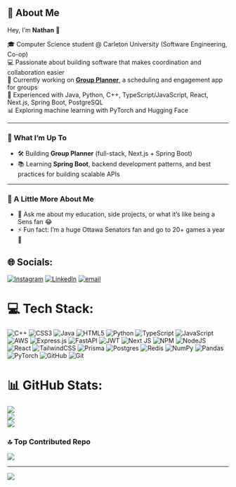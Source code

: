 ## 💫 About Me  

Hey, I’m **Nathan** 👋  

🎓 Computer Science student @ Carleton University (Software Engineering, Co-op)  
💻 Passionate about building software that makes coordination and collaboration easier  
🚀 Currently working on [**Group Planner**](https://github.com/nathanbatchelor/group-planner-showcase), a scheduling and engagement app for groups  
🔧 Experienced with Java, Python, C++, TypeScript/JavaScript, React, Next.js, Spring Boot, PostgreSQL  
📊 Exploring machine learning with PyTorch and Hugging Face  

---

### 🌱 What I’m Up To  
- 🛠 Building **Group Planner** (full-stack, Next.js + Spring Boot)  
- 📚 Learning **Spring Boot**, backend development patterns, and best practices for building scalable APIs  
---

### 🙋 A Little More About Me  
- 💬 Ask me about my education, side projects, or what it’s like being a Sens fan 😂
- ⚡ Fun fact: I’m a huge Ottawa Senators fan and go to 20+ games a year 🏒  


## 🌐 Socials:
[![Instagram](https://img.shields.io/badge/Instagram-%23E4405F.svg?logo=Instagram&logoColor=white)](https://instagram.com/_nathanbatchelor_) [![LinkedIn](https://img.shields.io/badge/LinkedIn-%230077B5.svg?logo=linkedin&logoColor=white)](https://linkedin.com/in/nathanbatchelor) [![email](https://img.shields.io/badge/Email-D14836?logo=gmail&logoColor=white)](mailto:nathanbatchelor04@gmail.com) 

# 💻 Tech Stack:
![C++](https://img.shields.io/badge/c++-%2300599C.svg?style=for-the-badge&logo=c%2B%2B&logoColor=white) ![CSS3](https://img.shields.io/badge/css3-%231572B6.svg?style=for-the-badge&logo=css3&logoColor=white) ![Java](https://img.shields.io/badge/java-%23ED8B00.svg?style=for-the-badge&logo=openjdk&logoColor=white) ![HTML5](https://img.shields.io/badge/html5-%23E34F26.svg?style=for-the-badge&logo=html5&logoColor=white) ![Python](https://img.shields.io/badge/python-3670A0?style=for-the-badge&logo=python&logoColor=ffdd54) ![TypeScript](https://img.shields.io/badge/typescript-%23007ACC.svg?style=for-the-badge&logo=typescript&logoColor=white) ![JavaScript](https://img.shields.io/badge/javascript-%23323330.svg?style=for-the-badge&logo=javascript&logoColor=%23F7DF1E) ![AWS](https://img.shields.io/badge/AWS-%23FF9900.svg?style=for-the-badge&logo=amazon-aws&logoColor=white) ![Express.js](https://img.shields.io/badge/express.js-%23404d59.svg?style=for-the-badge&logo=express&logoColor=%2361DAFB) ![FastAPI](https://img.shields.io/badge/FastAPI-005571?style=for-the-badge&logo=fastapi) ![JWT](https://img.shields.io/badge/JWT-black?style=for-the-badge&logo=JSON%20web%20tokens) ![Next JS](https://img.shields.io/badge/Next-black?style=for-the-badge&logo=next.js&logoColor=white) ![NPM](https://img.shields.io/badge/NPM-%23CB3837.svg?style=for-the-badge&logo=npm&logoColor=white) ![NodeJS](https://img.shields.io/badge/node.js-6DA55F?style=for-the-badge&logo=node.js&logoColor=white) ![React](https://img.shields.io/badge/react-%2320232a.svg?style=for-the-badge&logo=react&logoColor=%2361DAFB) ![TailwindCSS](https://img.shields.io/badge/tailwindcss-%2338B2AC.svg?style=for-the-badge&logo=tailwind-css&logoColor=white) ![Prisma](https://img.shields.io/badge/Prisma-3982CE?style=for-the-badge&logo=Prisma&logoColor=white) ![Postgres](https://img.shields.io/badge/postgres-%23316192.svg?style=for-the-badge&logo=postgresql&logoColor=white) ![Redis](https://img.shields.io/badge/redis-%23DD0031.svg?style=for-the-badge&logo=redis&logoColor=white) ![NumPy](https://img.shields.io/badge/numpy-%23013243.svg?style=for-the-badge&logo=numpy&logoColor=white) ![Pandas](https://img.shields.io/badge/pandas-%23150458.svg?style=for-the-badge&logo=pandas&logoColor=white) ![PyTorch](https://img.shields.io/badge/PyTorch-%23EE4C2C.svg?style=for-the-badge&logo=PyTorch&logoColor=white) ![GitHub](https://img.shields.io/badge/github-%23121011.svg?style=for-the-badge&logo=github&logoColor=white) ![Git](https://img.shields.io/badge/git-%23F05033.svg?style=for-the-badge&logo=git&logoColor=white)
# 📊 GitHub Stats:
![](https://github-readme-stats.vercel.app/api?username=nathanbatchelor&theme=dark&hide_border=false&include_all_commits=false&count_private=false)<br/>
![](https://nirzak-streak-stats.vercel.app/?user=nathanbatchelor&theme=dark&hide_border=false)<br/>
![](https://github-readme-stats.vercel.app/api/top-langs/?username=nathanbatchelor&theme=dark&hide_border=false&include_all_commits=false&count_private=false&layout=compact)


### 🔝 Top Contributed Repo
![](https://github-contributor-stats.vercel.app/api?username=nathanbatchelor&limit=5&theme=dark&combine_all_yearly_contributions=true)

---
[![](https://visitcount.itsvg.in/api?id=nathanbatchelor&icon=0&color=0)](https://visitcount.itsvg.in)

<!-- Proudly created with GPRM ( https://gprm.itsvg.in ) -->
